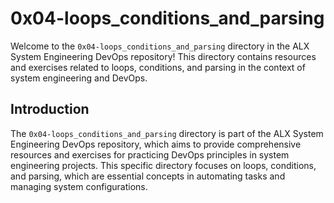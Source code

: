 # 0x04-loops_conditions_and_parsing

Welcome to the `0x04-loops_conditions_and_parsing` directory in the ALX System Engineering DevOps repository! This directory contains resources and exercises related to loops, conditions, and parsing in the context of system engineering and DevOps.

## Introduction

The `0x04-loops_conditions_and_parsing` directory is part of the ALX System Engineering DevOps repository, which aims to provide comprehensive resources and exercises for practicing DevOps principles in system engineering projects. This specific directory focuses on loops, conditions, and parsing, which are essential concepts in automating tasks and managing system configurations.
